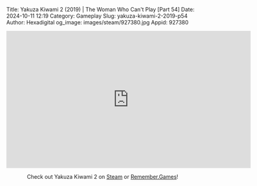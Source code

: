 Title: Yakuza Kiwami 2 (2019) | The Woman Who Can't Play [Part 54]
Date: 2024-10-11 12:19
Category: Gameplay
Slug: yakuza-kiwami-2-2019-p54
Author: Hexadigital
og_image: images/steam/927380.jpg
Appid: 927380

<center><iframe src="https://www.youtube.com/embed/v_nznorSOP0?feature=oembed" allow="accelerometer; autoplay; encrypted-media; gyroscope; picture-in-picture" width="640" height="360" frameborder="0"></iframe>

Check out Yakuza Kiwami 2 on [Steam](https://store.steampowered.com/app/927380/?curator_clanid=34633900) or [Remember.Games](https://remember.games/game/344/yakuza-kiwami-2/)!</center>